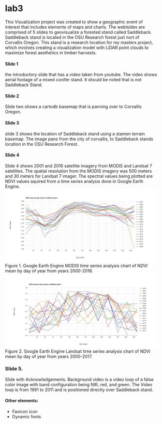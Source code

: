 # lab3

This Visualization project was created to show a geographic event of interest that includes elements of maps and charts. The weblsides are comprised of 5 slides to geovisualize a forested stand called Saddleback. Saddleback stand is located in the OSU Research forest just nort of Corvallis Oregon. This stand is a research location for my masters project, which involves creating a visualization model with LiDAR point clouds to maximize forest aesthetics in timber harvests.

#### Slide 1

the introductory slide that has a video taken from youtube. The video shows aerial footage of a mixed conifer stand. It should be noted that is not Saddleback Stand.

#### Slide 2

Slide two shows a cartodb basemap that is panning over to Corvallis Oregon.

#### Slide 3

slide 3 shows the location of Saddleback stand using a stamen terrain basemap. The image pans from the city of corvallis, to Saddleback stands location in the OSU Research Forest.

#### Slide 4

 Slide 4 shows 2001 and 2016 satellite imagery from MODIS and Landsat 7 satellites. The spatial resolution from the MODIS imagery was 500 meters and 30 meters for Landsat 7 imager. The spectral values being plotted are NDVI values aquired from a time series analysis done in Google Earth Engine.
![image](/img/MODIS.JPG)
Figure 1. Google Earth Engine MODIS time series analysis chart of NDVI mean by day of year from years 2000-2018.
![image](/img/Landsat.JPG)
Figure 2. Google Earth Engine Landsat time series analysis chart of NDVI mean by day of year from years 2000-2017.

### Slide 5.
Slide with Acknowledgements. Background video is a video loop of a false color image with band configuration being NIR, red, and green. The Video loop is from 1991 to 2011 and is positioned directly over Saddleback stand.


#### Other elements:
* Favicon icon
* Dynamic fonts
